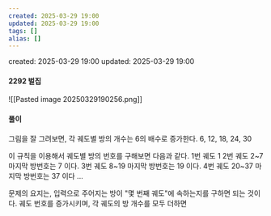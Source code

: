 ```yaml
---
created: 2025-03-29 19:00
updated: 2025-03-29 19:00
tags: []
alias: []
---
```


created: 2025-03-29 19:00
updated: 2025-03-29 19:00

#### 2292 벌집

![[Pasted image 20250329190256.png]]

#### 풀이

그림을 잘 그려보면, 각 궤도별 방의 개수는 6의 배수로 증가한다.
6, 12, 18, 24, 30

이 규칙을 이용해서 궤도별 방의 번호를 구해보면 다음과 같다.
1번 궤도    1
2번 궤도    2~7           마지막 방번호는 7    이다.
3번 궤도    8~19          마지막 방번호는 19  이다.
4번 궤도    20~37        마지막 방번호는 37  이다
...

문제의 요지는, 입력으로 주어지는 방이 "몇 번째 궤도"에 속하는지를 구하면 되는 것이다.
궤도 번호를 증가시키며, 각 궤도의 방 개수를 모두 더하면 